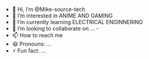- 👋 Hi, I’m @Mike-source-tech
- 👀 I’m interested in ANIME AND GAMING
- 🌱 I’m currently learning ELECTRICAL ENGINNERING
- 💞️ I’m looking to collaborate on ... - 
- 📫 How to reach me 
- 😄 Pronouns: ...
- ⚡ Fun fact: ...


